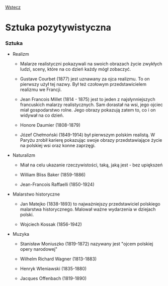 [Wstecz](../polski.md)

# Sztuka pozytywistyczna

### Sztuka

-   Realizm

    -   Malarze realistyczni pokazywali na swoich obrazach życie zwykłych ludzi, sceny, które na co dzień każdy mógł zobaczyć.

    -   Gustave Courbet (1877) jest uznawany za ojca realizmu. To on pierwszy użył tej nazwy. Był też czołowym przedstawicielem realizmu we Francji.

    -   Jean Francois Millet (1814 - 1875) jest to jeden z najsłynniejszych francuskich malarzy realistycznych. Sam dorastał na wsi, jego ojciec miał gospodarstwo rolne. Jego obrazy pokazują zatem to, co i on widywał na co dzień.

    -   Honore Daumier (1808-1879)

    -   Józef Chełmoński (1849-1914) był pierwszym polskim realistą. W Paryżu zrobił karierę pokazując swoje obrazy przedstawiające życie na polskiej wsi oraz konne zaprzęgi.

-   Naturalizm

    -   Miał na celu ukazanie rzeczywistości, taką, jaką jest - bez upiększeń

    -   William Bliss Baker (1859-1886)

    -   Jean-Francois Raffaelli (1850-1924)

-   Malarstwo historyczne

    -   Jan Matejko (1838-1893) to najważniejszy przedstawiciel polskiego malarstwa historycznego. Malował ważne wydarzenia w dziejach polski.

    -   Wojciech Kossak (1856-1942)

-   Muzyka

    -   Stanisław Moniuszko (1819-1872) nazywany jest "ojcem polskiej opery narodowej"

    -   Wilhelm Richard Wagner (1813-1883)

    -   Henryk WIeniawski (1835-1880)

    -   Jacques Offenbach (1819-1890)
